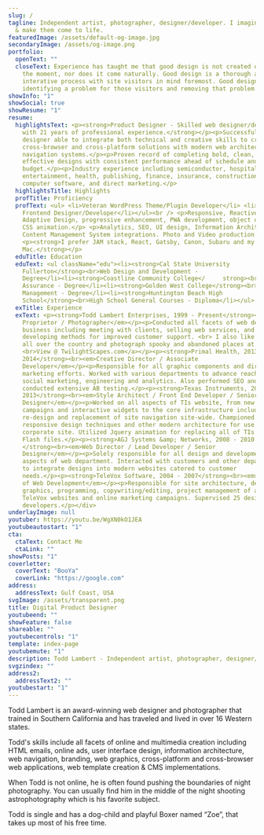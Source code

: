 ```yaml
---
slug: /
tagline: Independent artist, photographer, designer/developer. I imagine things
  & make them come to life.
featuredImage: /assets/default-og-image.jpg
secondaryImage: /assets/og-image.png
portfolio:
  openText: ""
  closeText: Experience has taught me that good design is not created on a spur of
    the moment, nor does it come naturally. Good design is a thorough and
    interative process with site visitors in mind foremost. Good design is
    identifying a problem for those visitors and removing that problem.
showInfo: "1"
showSocial: true
showResume: "1"
resume:
  highlightsText: <p><strong>Product Designer - Skilled web designer/developer
    with 21 years of professional experience.</strong></p><p>Successful product
    designer able to integrate both technical and creative skills to create
    cross-browser and cross-platform solutions with modern web architecture and
    navigation systems.</p><p>Proven record of completing bold, clean, and
    effective designs with consistent performance ahead of schedule and under
    budget.</p><p>Industry experience including semiconductor, hospitality,
    entertainment, health, publishing, finance, insurance, construction,
    computer software, and direct marketing.</p>
  highlightsTitle: Highlights
  profTitle: Proficiency
  profText: <ul> <li>Veteran WordPress Theme/Plugin Developer</li> <li>React JS
    Frontend Designer/Developer</li></ul><br /> <p>Responsive, Reactive,
    Adaptive Design, progressive enhancement, PWA development, object oriented
    CSS animation.</p> <p>Analytics, SEO, UI design, Information Architecture &
    Content Management System integrations. Photo and Video production.</p>
    <p><strong>I prefer JAM stack, React, Gatsby, Canon, Subaru and my
    Mac.</strong></p>
  eduTitle: Education
  eduText: <ul className="edu"><li><strong>Cal State University
    Fullerton</strong><br>Web Design and Development -
    Degree</li><li><strong>Coastline Community College</     strong><br>Quality
    Assurance - Degree</li><li><strong>Golden West College</strong><br>Business
    Management - Degree</li><li><strong>Huntington Beach High
    School</strong><br>High School General Courses - Diploma</li></ul>
  exTitle: Experience
  exText: <p><strong>Todd Lambert Enterprises, 1999 - Present</strong><br><em>Sole
    Proprietor / Photographer</em></p><p>Conducted all facets of web development
    business including meeting with clients, selling web services, and
    developing methods for improved customer support. <br> I also like to travel
    all over the country and photograph spooky and abandoned places at night.
    <br>View @ TwilightScapes.com</a></p><p><strong>Primal Health, 2013 -
    2014</strong><br><em>Creative Director / Associate
    Developer</em></p><p>Responsible for all graphic components and direct
    marketing efforts. Worked with various departments to advance reach through
    social marketing, engineering and analytics. Also performed SEO and
    conducted extensive AB testing.</p><p><strong>Texas Instruments, 2010 -
    2013</strong><br><em>Style Architect / Front End Developer / Senior UI
    Designer</em></p><p>Worked on all aspects of TIs website, from new ad
    campaigns and interactive widgets to the core infrastructure including a new
    re-design and replacement of site navigation site-wide. Championed
    responsive design techniques and other modern architecture for use on
    corporate site. Utilized Jquery animation for replacing all of TIs legacy
    Flash files.</p><p><strong>AGJ Systems &amp; Networks, 2008 - 2010
    </strong><br><em>Web Director / Lead Developer / Senior
    Designer</em></p><p>Solely responsible for all design and development
    aspects of web department. Interacted with customers and other departments
    to integrate designs into modern websites catered to customer
    needs.</p><p><strong>TeleVox Software, 2004 - 2007</strong><br><em>Director
    of Web Development</em></p><p>Responsible for site architecture, design,
    graphics, programming, copywriting/editing, project management of all
    TeleVox websites and online marketing campaigns. Supervised 25 designers and
    developers.</p></div>
underlayImage: null
youtuber: https://youtu.be/WgXN0kO1JEA
youtubeautostart: "1"
cta:
  ctaText: Contact Me
  ctaLink: ""
showPosts: "1"
coverletter:
  coverText: "BooYa"
  coverLink: "https://google.com"
address:
  addressText: Gulf Coast, USA
svgImage: /assets/transparent.png
title: Digital Product Designer
youtubeend: ""
showFeature: false
shareable: ""
youtubecontrols: "1"
template: index-page
youtubemute: "1"
description: Todd Lambert - Independent artist, photographer, designer/developer
svgzindex: ""
address2:
  addressText2: ""
youtubestart: "1"
---
```



<div style=""><p>Todd Lambert is an award-winning web designer and photographer that trained in Southern California and has traveled and lived in over 16 Western states.</p><p>Todd's skills include all facets of online and multimedia creation including HTML emails, online ads, user interface design, information architecture, web navigation, branding, web graphics, cross-platform and cross-browser web applications, web template creation &amp; CMS implementations.</p><p>When Todd is not online, he is often found pushing the boundaries of night photography. You can usually find him in the middle of the night shooting astrophotography which is his favorite subject.</p><p>Todd is single and has a dog-child and playful Boxer named “Zoe”, that takes up most of his free time.</p></div>

<!-- <blockquote style=" text-align: left; border-radius: 12px;font-size: clamp(1.5rem, 1.4vw, 2.8rem); "><div style="padding: 2rem 10% 0px;">A plain text resume, also known as an ASCII resume, is a resume written in a plain text file format (.txt). This means it has no special formatting like colors, special lines or multiple columns.</div><div class="logofirst" style="text-align: right; margin: 2rem 30% 0px 0px; filter: none;"></div></blockquote> -->

<!-- /assets/samples/blue-edges.png -->

<!-- https://youtu.be/2_Noj7lS-tM -->